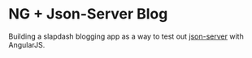 # NG + Json-Server Blog

Building a slapdash blogging app as a way to test out 
[json-server](https://github.com/typicode/json-server) with AngularJS.
